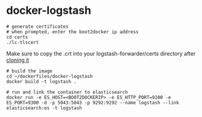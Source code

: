 docker-logstash
===============

```
# generate certificates
# when prompted, enter the boot2docker ip address
cd certs
./lc-tlscert
```
Make sure to copy the .crt into your logstash-forwarder/certs directory after [cloning it](http://github.com/roblayton/docker-logstash-forwarder)

```
# build the image
cd ~/dockerfiles/docker-logstash
docker build -t logstash .

# run and link the container to elasticsearch
docker run -e ES_HOST=<BOOT2DOCKERIP> -e ES_HTTP_PORT=9200 -e ES_PORT=9300 -d -p 5043:5043 -p 9292:9292 --name logstash --link elasticsearch:es -t logstash
```
